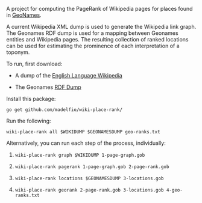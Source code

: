 A project for computing the PageRank of Wikipedia pages for places
found in [GeoNames](http://geonames.org/).

A current Wikipedia XML dump is used to generate the
Wikipedia link graph.  The Geonames RDF dump is used for a mapping
between Geonames entities and Wikipedia pages.  The resulting
collection of ranked locations can be used for estimating the
prominence of each interpretation of a toponym.

To run, first download:

- A dump of the [English Language Wikipedia][1]

- The Geonames [RDF Dump][2]

[1]: http://en.wikipedia.org/wiki/Wikipedia:Database_download#English-language_Wikipedia
[2]: http://www.geonames.org/ontology/documentation.html

Install this package:

```go get github.com/madelfio/wiki-place-rank/```

Run the following:

    wiki-place-rank all $WIKIDUMP $GEONAMESDUMP geo-ranks.txt
    
Alternatively, you can run each step of the process, individually:

1) `wiki-place-rank graph $WIKIDUMP 1-page-graph.gob`

2) `wiki-place-rank pagerank 1-page-graph.gob 2-page-rank.gob`

3) `wiki-place-rank locations $GEONAMESDUMP 3-locations.gob`

4) `wiki-place-rank georank 2-page-rank.gob 3-locations.gob 4-geo-ranks.txt`
